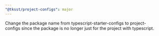 ```yaml
---
"@tksst/project-configs": major
---
```


Change the package name from typescript-starter-configs to project-configs since the package is no longer just for the project with typescript.
